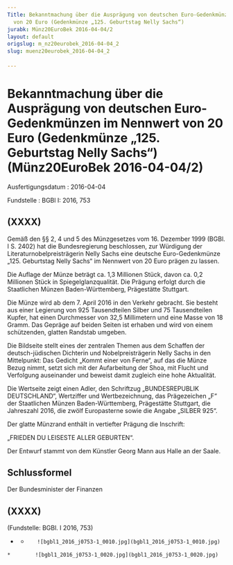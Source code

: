 ```yaml
---
Title: Bekanntmachung über die Ausprägung von deutschen Euro-Gedenkmünzen im Nennwert
  von 20 Euro (Gedenkmünze „125. Geburtstag Nelly Sachs“)
jurabk: Münz20EuroBek 2016-04-04/2
layout: default
origslug: m_nz20eurobek_2016-04-04_2
slug: muenz20eurobek_2016-04-04_2

---
```


# Bekanntmachung über die Ausprägung von deutschen Euro-Gedenkmünzen im Nennwert von 20 Euro (Gedenkmünze „125. Geburtstag Nelly Sachs“) (Münz20EuroBek 2016-04-04/2)

Ausfertigungsdatum
:   2016-04-04

Fundstelle
:   BGBl I: 2016, 753


## (XXXX)

Gemäß den §§ 2, 4 und 5 des Münzgesetzes vom 16. Dezember 1999 (BGBl. I S. 2402) hat die Bundesregierung beschlossen, zur Würdigung der Literaturnobelpreisträgerin Nelly Sachs eine deutsche Euro-Gedenkmünze „125. Geburtstag Nelly Sachs“ im Nennwert von 20 Euro prägen zu lassen.

Die Auflage der Münze beträgt ca. 1,3 Millionen Stück, davon ca. 0,2 Millionen Stück in Spiegelglanzqualität. Die Prägung erfolgt durch die Staatlichen Münzen Baden-Württemberg, Prägestätte Stuttgart.

Die Münze wird ab dem 7. April 2016 in den Verkehr gebracht. Sie besteht aus einer Legierung von 925 Tausendteilen Silber und 75 Tausendteilen Kupfer, hat einen Durchmesser von 32,5 Millimetern und eine Masse von 18 Gramm. Das Gepräge auf beiden Seiten ist erhaben und wird von einem schützenden, glatten Randstab umgeben.

Die Bildseite stellt eines der zentralen Themen aus dem Schaffen der deutsch-jüdischen Dichterin und Nobelpreisträgerin Nelly Sachs in den Mittelpunkt: Das Gedicht „Kommt einer von Ferne“, auf das die Münze Bezug nimmt, setzt sich mit der Aufarbeitung der Shoa, mit Flucht und Verfolgung auseinander und beweist damit zugleich eine hohe Aktualität.

Die Wertseite zeigt einen Adler, den Schriftzug „BUNDESREPUBLIK DEUTSCHLAND“, Wertziffer und Wertbezeichnung, das Prägezeichen „F“ der Staatlichen Münzen Baden-Württemberg, Prägestätte Stuttgart, die Jahreszahl 2016, die zwölf Europasterne sowie die Angabe „SILBER 925“.

Der glatte Münzrand enthält in vertiefter Prägung die Inschrift:

„FRIEDEN DU LEISESTE ALLER GEBURTEN“.

Der Entwurf stammt von dem Künstler Georg Mann aus Halle an der Saale.


## Schlussformel

Der Bundesminister der Finanzen


## (XXXX)

(Fundstelle: BGBl. I 2016, 753)


*    *        ![bgbl1_2016_j0753-1_0010.jpg](bgbl1_2016_j0753-1_0010.jpg)
    *        ![bgbl1_2016_j0753-1_0020.jpg](bgbl1_2016_j0753-1_0020.jpg)



